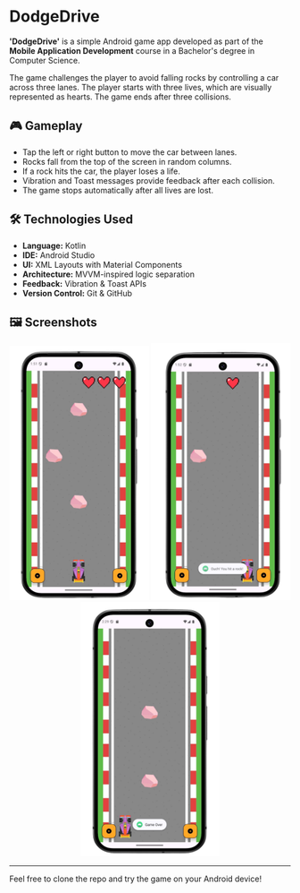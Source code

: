 #  DodgeDrive

**'DodgeDrive'** is a simple Android game app developed as part of the **Mobile Application Development** course in a Bachelor's degree in Computer Science.

The game challenges the player to avoid falling rocks by controlling a car across three lanes. The player starts with three lives, which are visually represented as hearts. The game ends after three collisions.

## 🎮 Gameplay

- Tap the left or right button to move the car between lanes.
- Rocks fall from the top of the screen in random columns.
- If a rock hits the car, the player loses a life.
- Vibration and Toast messages provide feedback after each collision.
- The game stops automatically after all lives are lost.

## 🛠️ Technologies Used

- **Language:** Kotlin  
- **IDE:** Android Studio  
- **UI:** XML Layouts with Material Components  
- **Architecture:** MVVM-inspired logic separation  
- **Feedback:** Vibration & Toast APIs  
- **Version Control:** Git & GitHub  

## 🖼️ Screenshots

<div align="center">
  <img src="screenshots/gameStart.JPEG" alt="Game Start" width="250"/>
  <img src="screenshots/Collision.JPEG" alt="Collision" width="250"/>
  <img src="screenshots/gameOver.JPEG" alt="Game Over" width="250"/>
</div>


---

Feel free to clone the repo and try the game on your Android device!
